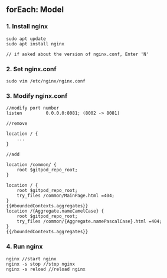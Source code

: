 forEach: Model
---
### 1. Install nginx

```
sudo apt update
sudo apt install nginx

// if asked about the version of nginx.conf, Enter 'N'
```

### 2. Set nginx.conf

```
sudo vim /etc/nginx/nginx.conf
```

### 3. Modify nginx.conf

```
//modify port number
listen         0.0.0.0:8081; (8002 -> 8081)
```
```
//remove 

location / {
    ...
}
```
```
//add

location /common/ {
    root $gitpod_repo_root;
}

location / {
    root $gitpod_repo_root;
    try_files /common/MainPage.html =404;
}
{{#boundedContexts.aggregates}}
location /{Aggregate.nameCamelCase} {
    root $gitpod_repo_root;
    try_files /common/{Aggregate.namePascalCase}.html =404;
}
{{/boundedContexts.aggregates}}
```

### 4. Run nginx

```
nginx //start nginx
nginx -s stop //stop nginx
nginx -s reload //reload nginx
```